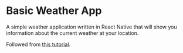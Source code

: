 # Basic Weather App

A simple weather application written in React Native that will show you information about the current weather at your location. 

Followed from [this tutorial](https://www.youtube.com/watch?v=NgDaPmxewcg).
